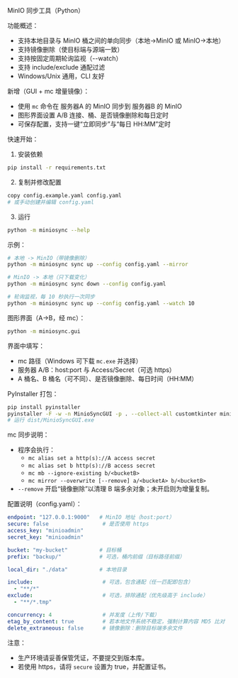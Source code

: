 MinIO 同步工具（Python）

功能概述：
- 支持本地目录与 MinIO 桶之间的单向同步（本地->MinIO 或 MinIO->本地）
- 支持镜像删除（使目标端与源端一致）
- 支持按固定周期轮询监视（--watch）
- 支持 include/exclude 通配过滤
- Windows/Unix 通用，CLI 友好

新增（GUI + mc 增量镜像）：
- 使用 `mc` 命令在 服务器A 的 MinIO 同步到 服务器B 的 MinIO
- 图形界面设置 A/B 连接、桶、是否镜像删除和每日定时
- 可保存配置，支持一键“立即同步”与“每日 HH:MM”定时

快速开始：
1. 安装依赖
```bash
pip install -r requirements.txt
```

2. 复制并修改配置
```bash
copy config.example.yaml config.yaml
# 或手动创建并编辑 config.yaml
```

3. 运行
```bash
python -m miniosync --help
```

示例：
```bash
# 本地 -> MinIO（带镜像删除）
python -m miniosync sync up --config config.yaml --mirror

# MinIO -> 本地（只下载变化）
python -m miniosync sync down --config config.yaml

# 轮询监视，每 10 秒执行一次同步
python -m miniosync sync up --config config.yaml --watch 10
```

图形界面（A->B，经 mc）：
```bash
python -m miniosync.gui
```
界面中填写：
- mc 路径（Windows 可下载 `mc.exe` 并选择）
- 服务器 A/B：host:port 与 Access/Secret（可选 https）
- A 桶名、B 桶名（可不同）、是否镜像删除、每日时间（HH:MM）

PyInstaller 打包：
```bash
pip install pyinstaller
pyinstaller -F -w -n MinioSyncGUI -p . --collect-all customtkinter miniosync/gui.py
# 运行 dist/MinioSyncGUI.exe
```

mc 同步说明：
- 程序会执行：
  - `mc alias set a http(s)://A access secret`
  - `mc alias set b http(s)://B access secret`
  - `mc mb --ignore-existing b/<bucketB>`
  - `mc mirror --overwrite [--remove] a/<bucketA> b/<bucketB>`
- `--remove` 开启“镜像删除”以清理 B 端多余对象；未开启则为增量复制。

配置说明（config.yaml）：
```yaml
endpoint: "127.0.0.1:9000"   # MinIO 地址（host:port）
secure: false                 # 是否使用 https
access_key: "minioadmin"
secret_key: "minioadmin"

bucket: "my-bucket"          # 目标桶
prefix: "backup/"            # 可选，桶内前缀（目标路径前缀）

local_dir: "./data"          # 本地目录

include:                      # 可选，包含通配（任一匹配即包含）
  - "**/*"
exclude:                      # 可选，排除通配（优先级高于 include）
  - "**/*.tmp"

concurrency: 4                # 并发度（上传/下载）
etag_by_content: true         # 若本地文件系统不稳定，强制计算内容 MD5 比对
delete_extraneous: false      # 镜像删除：删除目标端多余文件
```

注意：
- 生产环境请妥善保管凭证，不要提交到版本库。
- 若使用 https，请将 `secure` 设置为 true，并配置证书。


